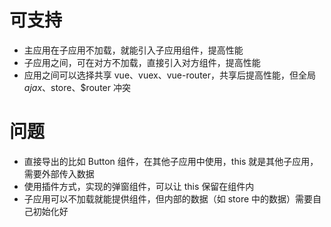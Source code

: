 # 可支持
- 主应用在子应用不加载，就能引入子应用组件，提高性能
- 子应用之间，可在对方不加载，直接引入对方组件，提高性能
- 应用之间可以选择共享 vue、vuex、vue-router，共享后提高性能，但全局 $ajax、$store、$router 冲突

# 问题
- 直接导出的比如 Button 组件，在其他子应用中使用，this 就是其他子应用，需要外部传入数据
- 使用插件方式，实现的弹窗组件，可以让 this 保留在组件内
- 子应用可以不加载就能提供组件，但内部的数据（如 store 中的数据）需要自己初始化好
